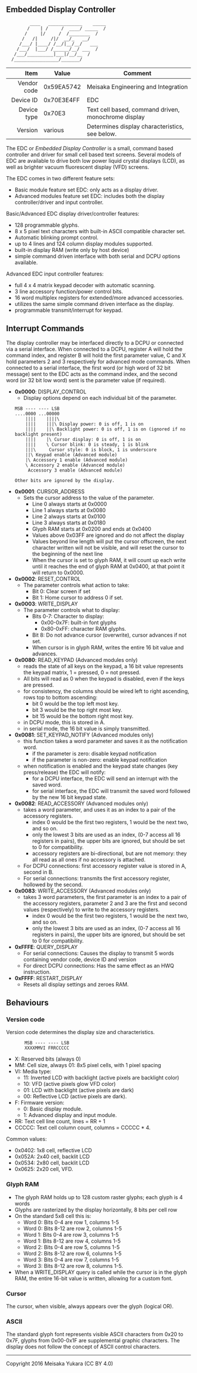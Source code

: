 Embedded Display Controller
----

```
         ____   _____________    _____
        /    | /     /  ____/ _____  /
       /     |/     /  /________  /
      /   /|     /|/  __/_   __/
     /___/ |____/ /__/|__/__/   ___
    /___/  |___/ /______/__/ ___  /
   /___/__________|___|/__/__  /
  /_________________/_______/

```

|     Item       |   Value    |   Comment
| -------------: | ---------- | ----------------
|    Vendor code | 0x59EA5742 | Meisaka Engineering and Integration
|      Device ID | 0x70E3E4FF | EDC
|    Device type | 0x70E3     | Text cell based, command driven, monochrome display
|        Version | various    | Determines display characteristics, see below.

The EDC or *Embedded Display Controller* is a small, command based controller and driver for small cell based text screens.
Several models of EDC are available to drive both low power liquid crystal displays (LCD), as well as brighter vacuum fluorescent display (VFD) screens.

The EDC comes in two different feature sets:
 - Basic module feature set EDC: only acts as a display driver.
 - Advanced modules feature set EDC: includes both the display controller/driver and input controller.

Basic/Advanced EDC display driver/controller features:
 - 128 programmable glyphs.
 - 8 x 5 pixel text characters with built-in ASCII compatible character set.
 - Automatic blinking prompt control.
 - up to 4 lines and 124 column display modules supported.
 - built-in display RAM (write only by host device)
 - simple command driven interface with both serial and DCPU options available.

Advanced EDC input controller features:
 - full 4 x 4 matrix keypad decoder with automatic scanning.
 - 3 line accessory function/power control bits.
 - 16 word multiplex registers for extended/more advanced accessories.
 - utilizes the same simple command driven interface as the display.
 - programmable transmit/interrupt for keypad.

Interrupt Commands
----

The display controller may be interfaced directly to a DCPU or connected via a serial interface.
When connected to a DCPU, register A will hold the command index, and register B will hold the first parameter value, C and X hold parameters 2 and 3 respectively for advanced mode commands.
When connected to a serial interface, the first word (or high word of 32 bit message) sent to the EDC acts as the command index, and the second word (or 32 bit low word) sent is the parameter value (if required).

- **0x0000**: DISPLAY_CONTROL
    - Display options depend on each individual bit of the parameter.
    ```
    MSB ---- ---- LSB
    ....0000 ...00000
        ||||    ||||\
        ||||    |||\ Display power: 0 is off, 1 is on
        ||||    ||\ Backlight power: 0 is off, 1 is on (ignored if no backlight present)
        ||||    |\ Cursor display: 0 is off, 1 is on
        ||||    \ Cursor blink: 0 is steady, 1 is blink
        |||\     Cursor style: 0 is block, 1 is underscore
        ||\ Keypad enable (Advanced module)
        |\ Accessory 1 enable (Advanced module)
        \ Accessory 2 enable (Advanced module)
         Accessory 3 enable (Advanced module)

    Other bits are ignored by the display.
    ```
- **0x0001**: CURSOR_ADDRESS
    - Sets the cursor address to the value of the parameter.
        - Line 0 always starts at 0x0000
        - Line 1 always starts at 0x0080
        - Line 2 always starts at 0x0100
        - Line 3 always starts at 0x0180
        - Glyph RAM starts at 0x0200 and ends at 0x0400
        - Values above 0x03FF are ignored and do not affect the display
        - Values beyond line length will put the cursor offscreen, the next character written will not be visible, and will reset the cursor to the beginning of the next line
        - When the cursor is set to glyph RAM, it will count up each write until it reaches the end of glyph RAM at 0x0400, at that point it will return to 0x0000.
- **0x0002**: RESET_CONTROL
    - The parameter controls what action to take:
        - Bit 0: Clear screen if set
        - Bit 1: Home cursor to address 0 if set.
- **0x0003**: WRITE_DISPLAY
    - The parameter controls what to display:
        - Bits 0-7: Character to display:
            - 0x00-0x7F: built-in font glyphs
            - 0x80-0xFF: character RAM glyphs.
        - Bit 8: Do not advance cursor (overwrite), cursor advances if not set.
        - When cursor is in glyph RAM, writes the entire 16 bit value and advances.
- **0x0080**: READ_KEYPAD (Advanced modules only)
    - reads the state of all keys on the keypad, a 16 bit value represents the keypad matrix, 1 = pressed, 0 = not pressed.
    - All bits will read as 0 when the keypad is disabled, even if the keys are pressed.
    - for consistency, the columns should be wired left to right ascending, rows top to bottom ascending:
        - bit 0 would be the top left most key.
        - bit 3 would be the top right most key.
        - bit 15 would be the bottom right most key.
    - in DCPU mode, this is stored in A.
    - in serial mode, the 16 bit value is simply transmitted.
- **0x0081**: SET_KEYPAD_NOTIFY (Advanced modules only)
    - this function takes a word parameter and saves it as the notification word.
        - if the parameter is zero: disable keypad notification
        - if the parameter is non-zero: enable keypad notification
    - when notification is enabled and the keypad state changes (key press/release) the EDC will notify:
        - for a DCPU interface, the EDC will send an interrupt with the saved word.
        - for serial interface, the EDC will transmit the saved word followed by the new 16 bit keypad state.
- **0x0082**: READ_ACCESSORY (Advanced modules only)
    - takes a word parameter, and uses it as an index to a pair of the accessory registers.
        - index 0 would be the first two registers, 1 would be the next two, and so on.
        - only the lowest 3 bits are used as an index, (0-7 access all 16 registers in pairs), the upper bits are ignored, but should be set to 0 for compatibility.
        - accessory registers are bi-directional, but are not memory: they all read as all ones if no accessory is attached.
    - For DCPU connections: first accessory register value is stored in A, second in B.
    - For serial connections: transmits the first accessory register, hollowed by the second.
- **0x0083**: WRITE_ACCESSORY (Advanced modules only)
    - takes 3 word parameters, the first parameter is an index to a pair of the accessory registers, parameter 2 and 3 are the first and second values (respectively) to write to the accessory registers.
        - index 0 would be the first two registers, 1 would be the next two, and so on.
        - only the lowest 3 bits are used as an index, (0-7 access all 16 registers in pairs), the upper bits are ignored, but should be set to 0 for compatibility.
- **0xFFFE**: QUERY_DISPLAY
    - For serial connections: Causes the display to transmit 5 words containing vendor code, device ID and version
    - For direct DCPU connections: Has the same effect as an HWQ instruction.
- **0xFFFF**: RESTART_DISPLAY
    - Resets all display settings and zeroes RAM.


Behaviours
----

### Version code
Version code determines the display size and characteristics.
```
       MSB ---- ---- LSB
       XXXXMMVI FRRCCCCC
```
* X: Reserved bits (always 0)
* MM: Cell size, always 01: 8x5 pixel cells, with 1 pixel spacing
* VI: Media type:
    * 11: Inverted LCD with backlight (active pixels are backlight color)
    * 10: VFD (active pixels glow VFD color)
    * 01: LCD with backlight (active pixels are dark)
    * 00: Reflective LCD (active pixels are dark).
* F: Firmware version:
    * 0: Basic display module.
    * 1: Advanced display and input module.
* RR: Text cell line count, lines = RR + 1
* CCCCC: Text cell column count, columns = CCCCC * 4.

Common values:
* 0x0402: 1x8 cell, reflective LCD
* 0x052A: 2x40 cell, backlit LCD
* 0x0534: 2x80 cell, backlit LCD
* 0x0625: 2x20 cell, VFD.

### Glyph RAM
* The glyph RAM holds up to 128 custom raster glyphs; each glyph is 4 words
* Glyphs are rasterized by the display horizontally, 8 bits per cell row
* On  the standard 5x8 cell this is:
    * Word 0: Bits 0-4 are row 1, columns 1-5
    * Word 0: Bits 8-12 are row 2, columns 1-5
    * Word 1: Bits 0-4 are row 3, columns 1-5
    * Word 1: Bits 8-12 are row 4, columns 1-5
    * Word 2: Bits 0-4 are row 5, columns 1-5
    * Word 2: Bits 8-12 are row 6, columns 1-5
    * Word 3: Bits 0-4 are row 7, columns 1-5
    * Word 3: Bits 8-12 are row 8, columns 1-5.
* When a WRITE_DISPLAY query is called while the cursor is in the glyph RAM, the entire 16-bit value is written, allowing for a custom font.

### Cursor
The cursor, when visible, always appears over the glyph (logical OR).

### ASCII
The standard glyph font represents visible ASCII characters from 0x20 to 0x7F, glyphs from 0x00-0x1F are supplemental graphic characters. The display does not follow the concept of ASCII control characters.

----

Copyright 2016 Meisaka Yukara (CC BY 4.0)
